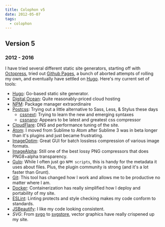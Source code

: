 ```yaml
---
title: Colophon v5
date: 2012-05-07
tags:
  - colophon
---
```


## Version 5

### 2012 - 2016

I have tried several different static site generators, starting off with [Octopress](http://octopress.org/), tried out [Github Pages](https://pages.github.com/), a bunch of aborted attempts of rolling my own, and eventually have settled on [Hugo](https://gohugo.io/). Here's my current set of tools:

- [Hugo](https://gohugo.io/): Go-based static site generator.
- [Digital Ocean](https://www.digitalocean.com/): Quite reasonably-priced cloud hosting
- [NPM](https://www.npmjs.com/): Package manager extraordinaire
- [Postcss](http://postcss.org/): Trying out a little alternative to Sass, Less, & Stylus these days
  - [cssnext](http://cssnext.io/): Trying to learn the new and emerging syntaxes
  - [cssnano](http://cssnano.co/): Appears to be latest and greatest css compressor
- [CloudFlare](https://www.cloudflare.com/): DNS and performance tuning of the site.
- [Atom](https://atom.io/): I moved from Sublime to Atom after Sublime 3 was in beta longer than it's plugins and just became frustrating.
- [ImageOptim](https://imageoptim.com/mac): Great GUI for batch lossless compression of various image formats.
- [ImageAlpha](https://pngmini.com/): Still one of the best lossy PNG compressors that does PNG8+alpha transparency.
- [Gulp](http://gulpjs.com/): While I often just go `NPM scripts`, this is handy for the metadata it uses about files. Plus, the plugin community is strong (and it's a lot faster than Grunt).
- [Git](https://git-scm.com/): This tool has changed how I work and allows me to be productive no matter where I am.
- [Docker](https://www.docker.com/): Containerization has really simplified how I deploy and portability of my site.
- [ESLint](http://eslint.org/): Linting protects and style checking makes my code conform to standards.
- [JSBeautify](https://github.com/beautify-web/js-beautify): I like my code looking consistent.
- _SVG_: From [svgo](https://github.com/svg/svgo) to [svgstore](https://github.com/w0rm/gulp-svgstore), vector graphics have really crispened up my site.
